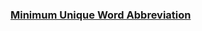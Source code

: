 ### [Minimum Unique Word Abbreviation](https://leetcode.com/problems/minimum-unique-word-abbreviation)

